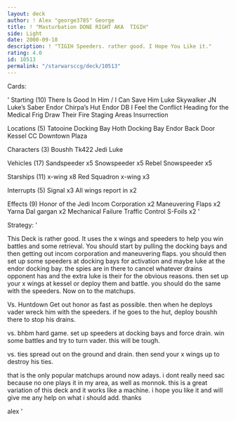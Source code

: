 ```yaml
---
layout: deck
author: ! Alex "george3785" George
title: ! "Masturbation DONE RIGHT AKA  TIGIH"
side: Light
date: 2000-09-18
description: ! "TIGIH Speeders. rather good. I Hope You Like it."
rating: 4.0
id: 10513
permalink: "/starwarsccg/deck/10513"
---
```

Cards: 

' Starting (10)
There Is Good In Him / I Can Save Him
Luke Skywalker JN
Luke’s Saber
Endor Chirpa’s Hut
Endor DB
I Feel the Conflict
Heading for the Medical Frig
Draw Their Fire
Staging Areas
Insurrection

Locations (5)
Tatooine Docking Bay
Hoth Docking Bay
Endor Back Door
Kessel
CC Downtown Plaza

Characters (3)
Boushh
Tk422
Jedi Luke

Vehicles (17)
Sandspeeder x5
Snowspeeder x5
Rebel Snowspeeder x5

Starships (11)
x-wing x8
Red Squadron x-wing x3

Interrupts (5)
Signal x3
All wings report in x2

Effects (9)
Honor of the Jedi
Incom Corporation x2
Maneuvering Flaps x2
Yarna Dal gargan x2
Mechanical Failure
Traffic Control
S-Foils x2 '

Strategy: '

This Deck is rather good. It uses the x wings and speeders to help you win battles and some retrieval. You should start by pulling the docking bays and then getting out incom corporation and maneuvering flaps. you should then set up some speeders at docking bays for activation and maybe luke at the endor docking bay. the spies are in there to cancel whatever drains opponent has and the extra luke is their for the obvious reasons. then set up your x wings at kessel or deploy them and battle. you should do the same with the speeders. Now on to the matchups.

Vs. Huntdown
Get out honor as fast as possible. then when he deploys vader wreck him with the speeders. if he goes to the hut, deploy boushh there to stop his drains.

vs. bhbm
hard game. set up speeders at docking bays and force drain. win some battles and try to turn vader. this will be tough.

vs. ties
spread out on the ground and drain. then send your x wings up to destroy his ties.

that is the only popular matchups around now adays. i dont really need sac because no one plays it in my area, as well as monnok. this is a great variation of this deck and it works like a machine. i hope you like it and will give me any help on what i should add. thanks

alex '

